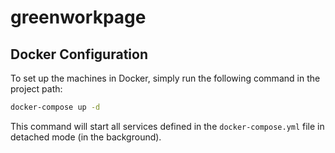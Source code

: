 # greenworkpage

## Docker Configuration

To set up the machines in Docker, simply run the following command in the project path:

```bash
docker-compose up -d
```

This command will start all services defined in the `docker-compose.yml` file in detached mode (in the background).